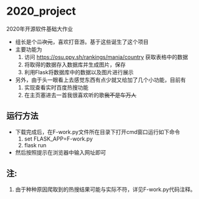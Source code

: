 # 2020_project
2020年开源软件基础大作业

* 组长是个~~二次元~~，喜欢打音游。基于这些诞生了这个项目
* 主要功能为
  1.  访问 https://osu.ppy.sh/rankings/mania/country 获取表格中的数据
  2.  将取得的数据存入数据库并生成图片，保存
  3.  利用Flask将数据库中的数据以及图片进行展示
* 另外，由于头一眼看上去感觉东西有点少就又给加了几个小功能，目前有
  1.  实现查看实时百度热搜功能
  2.  在主页塞进去一首我很喜欢听的歌~~我不是车万人~~
  
## 运行方法
* 下载完成后，在F-work.py文件所在目录下打开cmd窗口运行如下命令
  1.  set FLASK_APP=F-work.py
  1.  flask run
* 然后按照提示在浏览器中输入网址即可

##  注:
  1.  由于种种原因爬取到的热搜结果可能与实际不符，详见F-work.py代码注释。
